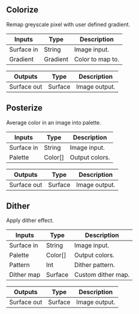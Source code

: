 ## Colorize
Remap greyscale pixel with user defined gradient.

| Inputs     | Type     | Description      |
| ---------- | -------- | ---------------- |
| Surface in | String   | Image input.     |
| Gradient   | Gradient | Color to map to. |

| Outputs     | Type    | Description   |
| ----------- | ------- | ------------- |
| Surface out | Surface | Image output. |

## Posterize
Average color in an image into palette.

| Inputs     | Type    | Description    |
| ---------- | ------- | -------------- |
| Surface in | String  | Image input.   |
| Palette    | Color[] | Output colors. |

| Outputs     | Type    | Description   |
| ----------- | ------- | ------------- |
| Surface out | Surface | Image output. |

## Dither
Apply dither effect.

| Inputs     | Type    | Description        |
| ---------- | ------- | ------------------ |
| Surface in | String  | Image input.       |
| Palette    | Color[] | Output colors.     |
| Pattern    | Int     | Dither pattern.    |
| Dither map | Surface | Custom dither map. |

| Outputs     | Type    | Description   |
| ----------- | ------- | ------------- |
| Surface out | Surface | Image output. |

